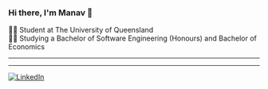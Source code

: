 ### Hi there, I'm Manav 👋

🧑‍🎓 Student at The University of Queensland<br/>
🧑‍💻 Studying a Bachelor of Software Engineering (Honours) and Bachelor of Economics<br/>

---

--- 
[![LinkedIn](https://img.shields.io/badge/linkedin-%230077B5.svg?style=for-the-badge&logo=linkedin&logoColor=white)](https://au.linkedin.com/in/manav-trivedi-691688296)

